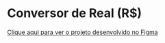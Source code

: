 # Conversor de Real (R$)

[Clique aqui para ver o projeto desenvolvido no Figma](https://www.figma.com/file/vBywm0nncuEZifvwfaUvwJ/real-converter?node-id=0%3A1)

 
